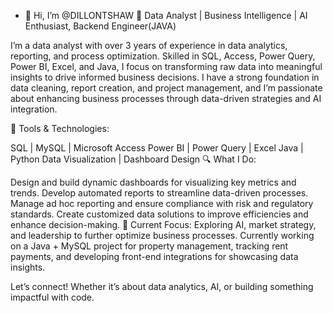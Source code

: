 - 👋 Hi, I’m @DILLONTSHAW
🚀 Data Analyst | Business Intelligence | AI Enthusiast, Backend Engineer(JAVA)

I’m a data analyst with over 3 years of experience in data analytics, reporting, and process optimization. Skilled in SQL, Access, Power Query, Power BI, Excel, and Java, I focus on transforming raw data into meaningful insights to drive informed business decisions. I have a strong foundation in data cleaning, report creation, and project management, and I’m passionate about enhancing business processes through data-driven strategies and AI integration.

🔧 Tools & Technologies:

SQL | MySQL | Microsoft Access
Power BI | Power Query | Excel
Java | Python
Data Visualization | Dashboard Design
🔍 What I Do:

Design and build dynamic dashboards for visualizing key metrics and trends.
Develop automated reports to streamline data-driven processes.
Manage ad hoc reporting and ensure compliance with risk and regulatory standards.
Create customized data solutions to improve efficiencies and enhance decision-making.
🌱 Current Focus:
Exploring AI, market strategy, and leadership to further optimize business processes. Currently working on a Java + MySQL project for property management, tracking rent payments, and developing front-end integrations for showcasing data insights.

Let’s connect! Whether it’s about data analytics, AI, or building something impactful with code.
